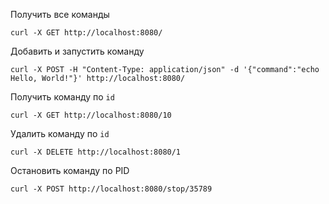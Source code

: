 Получить все команды
```shell
curl -X GET http://localhost:8080/
```

Добавить и запустить команду 
```shell
curl -X POST -H "Content-Type: application/json" -d '{"command":"echo Hello, World!"}' http://localhost:8080/
```

Получить команду по `id`
```shell
curl -X GET http://localhost:8080/10
```

Удалить команду по `id`
```shell
curl -X DELETE http://localhost:8080/1
```

Остановить команду по PID
```shell
curl -X POST http://localhost:8080/stop/35789
```
